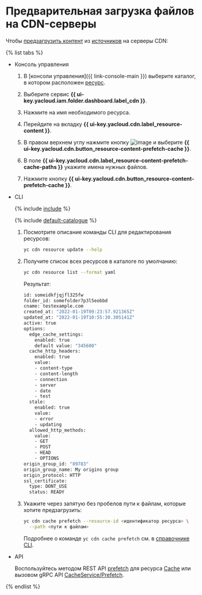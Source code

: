 # Предварительная загрузка файлов на CDN-серверы

Чтобы [предзагрузить контент](../../concepts/caching.md#prefetch) из [источников](../../concepts/origins.md) на серверы CDN:

{% list tabs %}

- Консоль управления
  
  1. В [консоли управления]({{ link-console-main }}) выберите каталог, в котором расположен [ресурс](../../concepts/resource.md).

  1. Выберите сервис **{{ ui-key.yacloud.iam.folder.dashboard.label_cdn }}**.
  
  1. Нажмите на имя необходимого ресурса.
  
  1. Перейдите на вкладку **{{ ui-key.yacloud.cdn.label_resource-content }}**.
  
  1. В правом верхнем углу нажмите кнопку ![image](../../../_assets/horizontal-ellipsis.svg) и выберите **{{ ui-key.yacloud.cdn.button_resource-content-prefetch-cache }}**.
  
  1. В поле **{{ ui-key.yacloud.cdn.label_resource-content-prefetch-cache-paths }}** укажите имена нужных файлов.
  
  1. Нажмите кнопку **{{ ui-key.yacloud.cdn.button_resource-content-prefetch-cache }}**.

- CLI
  
  {% include [include](../../../_includes/cli-install.md) %}

  {% include [default-catalogue](../../../_includes/default-catalogue.md) %}
  
  1. Посмотрите описание команды CLI для редактирования ресурсов:
  
      ```bash
      yc cdn resource update --help
      ```

  1. Получите список всех ресурсов в каталоге по умолчанию:

      ```bash
      yc cdn resource list --format yaml
      ```
  
      Результат:

      ```bash
      id: someidkfjqjfl325fw
      folder_id: somefolder7p3l5eobbd
      cname: testexample.com
      created_at: "2022-01-19T09:23:57.921365Z"
      updated_at: "2022-01-19T10:55:30.305141Z"
      active: true
      options:
        edge_cache_settings:
          enabled: true
          default value: "345600"
        cache_http_headers:
          enabled: true
          value:
          - content-type
          - content-length
          - connection
          - server
          - date
          - test
        stale:
          enabled: true
          value:
          - error
          - updating
        allowed_http_methods:
          value:
          - GET
          - POST
          - HEAD
          - OPTIONS
      origin_group_id: "89783"
      origin_group_name: My origins group
      origin_protocol: HTTP
      ssl_certificate:
        type: DONT_USE
        status: READY
      ```
  
  1. Укажите через запятую без пробелов пути к файлам, которые хотите предзагрузить:

      ```bash
      yc cdn cache prefetch --resource-id <идентификатор ресурса> \
        --path <пути к файлам>
      ```
      
      Подробнее о команде `yc cdn cache prefetch` см. в [справочнике CLI](../../../cli/cli-ref/managed-services/cdn/cache/prefetch.md).

- API

  Воспользуйтесь методом REST API [prefetch](../../api-ref/Cache/prefetch.md) для ресурса [Cache](../../api-ref/Cache/index.md) или вызовом gRPC API [CacheService/Prefetch](../../api-ref/grpc/cache_service.md#Prefetch).

{% endlist %}
  